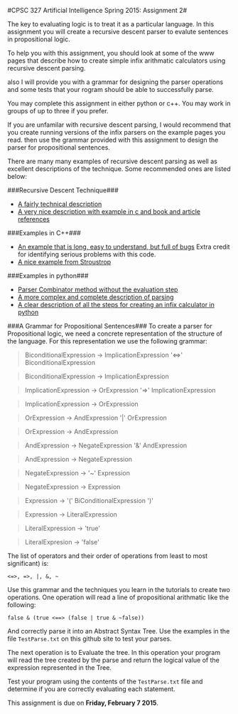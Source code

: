#CPSC 327 Artificial Intelligence Spring 2015: Assignment 2#

The key to evaluating logic is to treat it as a particular language.  In this assignment you will create a recursive descent parser to evalute sentences in propositional logic.

To help you with this assignment, you should look at some of the www pages that describe how to create simple infix arithmatic calculators using recursive descent parsing.

also I will provide you with a grammar for designing the parser operations and some tests that your rogram should be able to successfully parse.

You may complete this assignment in either python or c++.  You may work in groups of up to three if you prefer.

If you are unfamilar with recursive descent parsing, I would recommend that you create running versions of the infix parsers on the example pages you read.  then use the grammar provided with this assignment to design the parser for propositional sentences.

There are many many examples of recursive descent parsing as well as excellent descriptions of the technique.  Some recommended ones are listed below:

###Recursive Descent Technique###
- [A fairly technical description](http://www.cs.engr.uky.edu/~lewis/essays/compilers/rec-des.html)
- [A very nice description with example in c and book and article references](http://en.wikipedia.org/wiki/Recursive_descent_parser)

###Examples in C++###
- [An example that is long, easy to understand, but full of bugs](http://www.dreamincode.net/forums/topic/234775-creating-a-recursive-descent-parser-oop-style/) Extra credit for identifying serious problems with this code.
- [A nice example from Stroustrop](http://www.cplusplus.com/forum/general/1116/2/)

###Examples in python###
- [Parser Combinator method without the evaluation step](http://www.onlamp.com/pub/a/python/2006/01/26/pyparsing.html?page=5)
- [A more complex and complete description of parsing](http://effbot.org/zone/simple-top-down-parsing.htm)
- [A clear description of all the steps for creating an infix calculator in python](http://blog.erezsh.com/how-to-write-a-calculator-in-70-python-lines-by-writing-a-recursive-descent-parser/)

###A Grammar for Propositional Sentences###
To create a parser for Propositional logic, we need a concrete representation of the structure of the language.   For this representation we use the following grammar:


>BiconditionalExpression -> ImplicationExpression '<=>' BiconditionalExpression

>BiconditionalExpression -> ImplicationExpression

>ImplicationExpression -> OrExpression '=>' ImplicationExpression

>ImplicationExpression -> OrExpression

>OrExpression -> AndExpression '|' OrExpression

>OrExpression -> AndExpression

>AndExpression -> NegateExpression '&' AndExpression

>AndExpression -> NegateExpression

>NegateExpression -> '~' Expression

>NegateExpression -> Expression

>Expression -> '(' BiConditionalExpression ')'

>Expression -> LiteralExpression

>LiteralExpression -> 'true'

>LiteralExpresion -> 'false'

The list of operators and their order of operations from least to most significant) is:

`<=>, =>, |, &, ~`

Use this grammar and the techniques you learn in the tutorials to create two operations.  One operation will read a line of propositional arithmatic like the following:

`false & (true <==> (false | true & ~false))`

And correctly parse it into an Abstract Syntax Tree.  Use the examples in the file `TestParse.txt` on this github site to test your parses.

The next operation is to Evaluate the tree.  In this operation your program will read the tree created by the parse and return the logical value of the expression represented in the Tree.

Test your program using the contents of the `TestParse.txt` file and determine if you are correctly evaluating each statement.

This assignment is due on **Friday, February 7 2015**.




